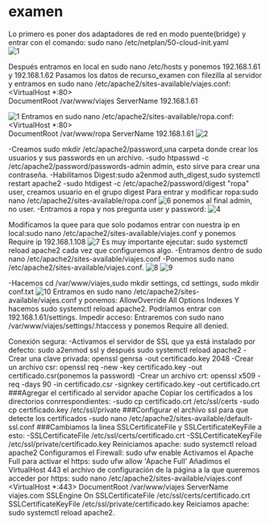 # examen
Lo primero es poner dos adaptadores de red en modo puente(bridge) y entrar con el comando: sudo nano /etc/netplan/50-cloud-init.yaml  
![1](https://user-images.githubusercontent.com/55285319/69435473-e720ab00-0d3f-11ea-8206-c82d0fe8d74c.png)

Después entramos en local en sudo nano /etc/hosts y ponemos 192.168.1.61 y 192.168.1.62
Pasamos los datos de recurso_examen con filezilla al servidor y entramos en sudo nano /etc/apache2/sites-available/viajes.conf: 
<VirtualHost *:80>                            
    DocumentRoot /var/www/viajes
    ServerName 192.168.1.61
</VirtualHost>

![1](https://user-images.githubusercontent.com/55285319/71850440-950bcd00-30d4-11ea-8bbc-8758f8aa251e.png)
Entramos en sudo nano /etc/apache2/sites-available/ropa.conf: 
<VirtualHost *:80>                            
    DocumentRoot /var/www/ropa
    ServerName 192.168.1.61
</VirtualHost>
![2](https://user-images.githubusercontent.com/55285319/71850567-dd2aef80-30d4-11ea-9b0f-52ea53350660.png)

-Creamos sudo mkdir /etc/apache2/password,una carpeta donde crear los usuarios y sus passwords en un archivo.
-sudo htpasswd -c /etc/apache2/password/passwords-admin admin, esto sirve para crear una contraseña.
-Habilitamos Digest:sudo a2enmod auth_digest,sudo systemctl restart apache2
-sudo htdigest -c /etc/apache2/password/digest "ropa" user, creamos usuario en el grupo digest
Para entrar y modificar ropa:sudo nano /etc/apache2/sites-available/ropa.conf
![6](https://user-images.githubusercontent.com/55285319/69438909-336ee980-0d46-11ea-94a1-9d6584490fcb.png) ponemos al final admin, no user.
-Entramos a ropa y nos pregunta user y password: 
![4](https://user-images.githubusercontent.com/55285319/69438796-015d8780-0d46-11ea-951c-eec48701bde8.png)


Modificamos la quee para que solo podamos entrar con nuestra ip en local:sudo nano /etc/apache2/sites-available/viajes.conf y ponemos 
<Directory>
    <RequireAll>
      Require ip 192.168.1.108
     </RequireAll>
  </Directory>
![7](https://user-images.githubusercontent.com/55285319/69439378-1b4b9a00-0d47-11ea-891e-6ac31dad053c.png)
Es muy importante ejecutar: sudo systemctl reload apache2 cada vez que configuremos algo.
-Entramos dentro de sudo nano /etc/apache2/sites-available/viajes.conf
-Ponemos sudo nano /etc/apache2/sites-available/viajes.conf.
![8](https://user-images.githubusercontent.com/55285319/69440593-69619d00-0d49-11ea-91cf-7e6838c588bf.png)
![9](https://user-images.githubusercontent.com/55285319/69441038-31a72500-0d4a-11ea-8992-0ef3190fb4e4.png)

-Hacemos cd /var/www/viajes,sudo mkdir settings, cd settings, sudo mkdir conf.txt
![10](https://user-images.githubusercontent.com/55285319/69441174-7cc13800-0d4a-11ea-92b7-7db21172ca48.png)
Entramos en sudo nano /etc/apache2/sites-available/viajes.conf y ponemos:
<Directory>
     AllowOverride All
     Options Indexes
</Directory>
Y hacemos sudo systemctl reload apache2.
Podríamos entrar con 192.168.1.61/settings.
Impedir acceso: Entraremos con sudo nano /var/www/viajes/settings/.htaccess y ponemos Require all denied.

Conexión segura:
-Activamos el servidor de SSL que ya está instalado por defecto: sudo a2enmod ssl y después sudo systemctl reload apache2
-Crear una clave privada: openssl genrsa -out certificado.key 2048
-Crear un archivo csr: openssl req -new -key certificado.key -out certificado.csr(ponemos la password)
-Crear un archivo crt: openssl x509 -req -days 90 -in certificado.csr -signkey certificado.key -out certificado.crt
###Agregar el certificado al servidor apache
Copiar los certificados a los directorios conrrespondientes:
-sudo cp certificado.crt /etc/ssl/certs
-sudo cp certificado.key /etc/ssl/private
###Configurar el archivo ssl para que detecte los certificados
-sudo nano /etc/apache2/sites-available/default-ssl.conf
###Cambiamos la linea SSLCertificateFile y SSLCertificateKeyFile a esto:
-SSLCertificateFile /etc/ssl/certs/certificado.crt
-SSLCertificateKeyFile /etc/ssl/private/certificado.key
Reiniciamos apache: sudo systemctl reload apache2
Configuramos el Firewall: sudo ufw enable
Activamos el Apache Full para activar el https: sudo ufw allow 'Apache Full'
Añadimos el VirtualHost 443 el archivo de configuración de la página a la que queremos acceder por https:
sudo nano /etc/apache2/sites-available/viajes.conf
<VirtualHost *:443>
    DocumentRoot /var/www/viajes
    ServerName viajes.com
    SSLEngine On
    SSLCertificateFile /etc/ssl/certs/certificado.crt
    SSLCertificateKeyFile /etc/ssl/private/certificado.key
</VirtualHost>
Reiciamos apache: sudo systemctl reload apache2.

